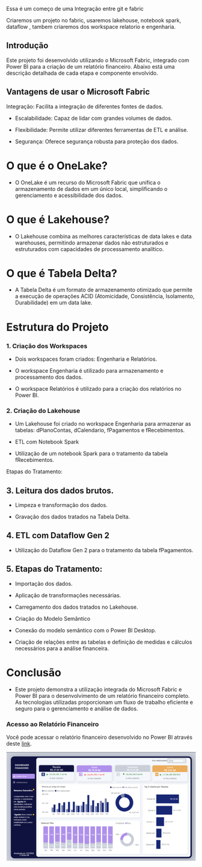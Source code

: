 Essa é um começo de uma Integração entre git e fabric

Criaremos um projeto no fabric, usaremos lakehouse, notebook spark, dataflow , tambem criaremos dos workspace relatorio e engenharia.

## Introdução
Este projeto foi desenvolvido utilizando o Microsoft Fabric, integrado com Power BI para a criação de um relatório financeiro. Abaixo está uma descrição detalhada de cada etapa e componente envolvido.

## Vantagens de usar o Microsoft Fabric
Integração: Facilita a integração de diferentes fontes de dados.

- Escalabilidade: Capaz de lidar com grandes volumes de dados.

- Flexibilidade: Permite utilizar diferentes ferramentas de ETL e análise.

- Segurança: Oferece segurança robusta para proteção dos dados.

# O que é o OneLake?
- O OneLake é um recurso do Microsoft Fabric que unifica o armazenamento de dados em um único local, simplificando o gerenciamento e acessibilidade dos dados.

# O que é Lakehouse?
- O Lakehouse combina as melhores características de data lakes e data warehouses, permitindo armazenar dados não estruturados e estruturados com capacidades de processamento analítico.

# O que é Tabela Delta?
- A Tabela Delta é um formato de armazenamento otimizado que permite a execução de operações ACID (Atomicidade, Consistência, Isolamento, Durabilidade) em um data lake.

# Estrutura do Projeto
### 1. Criação dos Workspaces

* Dois workspaces foram criados: Engenharia e Relatórios.

* O workspace Engenharia é utilizado para armazenamento e processamento dos dados.

* O workspace Relatórios é utilizado para a criação dos relatórios no Power BI.

### 2. Criação do Lakehouse

* Um Lakehouse foi criado no workspace Engenharia para armazenar as tabelas: dPlanoContas, dCalendario, fPagamentos e fRecebimentos.

* ETL com Notebook Spark

* Utilização de um notebook Spark para o tratamento da tabela fRecebimentos.

Etapas do Tratamento:

## 3. Leitura dos dados brutos.

* Limpeza e transformação dos dados.

* Gravação dos dados tratados na Tabela Delta.

## 4. ETL com Dataflow Gen 2

* Utilização do Dataflow Gen 2 para o tratamento da tabela fPagamentos.

## 5. Etapas do Tratamento:

* Importação dos dados.

* Aplicação de transformações necessárias.

* Carregamento dos dados tratados no Lakehouse.

* Criação do Modelo Semântico

* Conexão do modelo semântico com o Power BI Desktop.

* Criação de relações entre as tabelas e definição de medidas e cálculos necessários para a análise financeira.

# Conclusão

- Este projeto demonstra a utilização integrada do Microsoft Fabric e Power BI para o desenvolvimento de um relatório financeiro completo.
As tecnologias utilizadas proporcionam um fluxo de trabalho eficiente e seguro para o gerenciamento e análise de dados.


### Acesso ao Relatório Financeiro
Você pode acessar o relatório financeiro desenvolvido no Power BI através deste [link](https://app.powerbi.com/reportEmbed?reportId=8bf27f2d-d683-4254-a2a0-5f7054c971fa&autoAuth=true&ctid=dc99190e-570a-495f-95c0-f63a23fc80de).


![Relatório_Financeiro](https://github.com/Robertofsouzas/Git-fabric/blob/main/Relatorio_financeiro.png)

